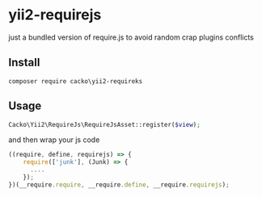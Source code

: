 # yii2-requirejs

just a bundled version of require.js to avoid random crap plugins conflicts

## Install

```shell
composer require cacko\yii2-requireks
```

## Usage

```php
Cacko\Yii2\RequireJs\RequireJsAsset::register($view);
```

and then wrap your js code

```javascript
((require, define, requirejs) => {
    require(['junk'], (Junk) => {
      ....
    });
})(__require.require, __require.define, __require.requirejs);
```
